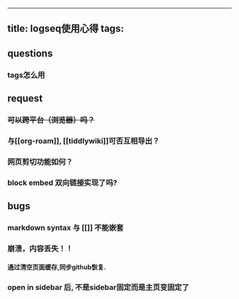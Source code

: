 
---
title: logseq使用心得
tags:
---
## questions
### tags怎么用
## request
### ~~可以跨平台（浏览器）吗？~~
### 与[[org-roam]], [[tiddlywiki]]可否互相导出？
### 网页剪切功能如何？
### block embed 双向链接实现了吗?
## bugs
### markdown syntax 与 [[]] 不能嵌套
### 崩溃，内容丢失！！
#### 通过清空页面缓存,同步github恢复.
### open in sidebar 后, 不是sidebar固定而是主页变固定了
